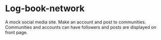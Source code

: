 # Log-book-network
A mock social media site. Make an account and post to communities. Communities and accounts can have followers and posts are displayed on front page.
